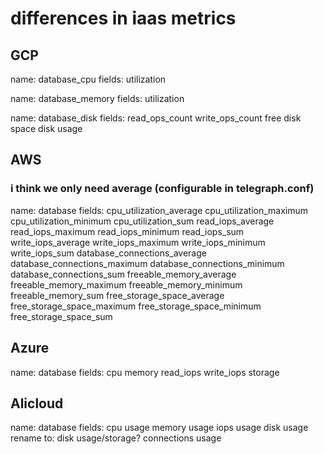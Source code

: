 # differences in iaas metrics

## GCP
name: database_cpu
fields: utilization

name: database_memory
fields: utilization

name: database_disk
fields: read_ops_count
        write_ops_count
        free disk space
        disk usage

## AWS
### i think we only need average (configurable in telegraph.conf)
name: database
fields: cpu_utilization_average
        cpu_utilization_maximum
        cpu_utilization_minimum
        cpu_utilization_sum
        read_iops_average
        read_iops_maximum
        read_iops_minimum
        read_iops_sum
        write_iops_average
        write_iops_maximum
        write_iops_minimum
        write_iops_sum
        database_connections_average
        database_connections_maximum
        database_connections_minimum
        database_connections_sum
        freeable_memory_average
        freeable_memory_maximum
        freeable_memory_minimum
        freeable_memory_sum
        free_storage_space_average
        free_storage_space_maximum
        free_storage_space_minimum
        free_storage_space_sum

## Azure
name: database
fields: cpu
        memory
        read_iops
        write_iops
        storage


## Alicloud
name: database
fields: cpu         usage
        memory      usage
        iops        usage
        disk        usage rename to: disk usage/storage?
        connections usage